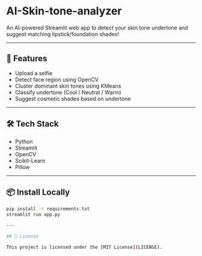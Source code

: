 # AI-Skin-tone-analyzer


An AI-powered Streamlit web app to detect your skin tone undertone and suggest matching lipstick/foundation shades!

---

## 🚀 Features
- Upload a selfie
- Detect face region using OpenCV
- Cluster dominant skin tones using KMeans
- Classify undertone (Cool / Neutral / Warm)
- Suggest cosmetic shades based on undertone

---

## 🛠️ Tech Stack
- Python
- Streamlit
- OpenCV
- Scikit-Learn
- Pillow

---

## 📦 Install Locally

```bash
pip install -r requirements.txt
streamlit run app.py

---

## 📄 License

This project is licensed under the [MIT License](LICENSE).

